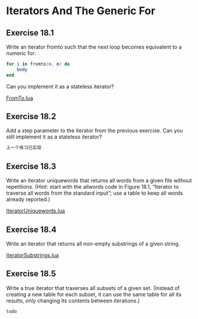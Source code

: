 # Iterators And The Generic For #

## Exercise 18.1 ##

Write an iterator fromto such that the next loop becomes equivalent to a numeric for:

```lua
for i in fromto(n, m) do
    body
end
```

Can you implement it as a stateless iterator?

[FromTo.lua](./Resources/FromTo.lua)

## Exercise 18.2 ##

Add a step parameter to the iterator from the previous exercise. Can you still implement it as a stateless iterator?

```markdown
上一个练习已实现
```

## Exercise 18.3 ##

Write an iterator uniquewords that returns all words from a given file without repetitions.
(Hint: start with the allwords code in Figure 18.1, “Iterator to traverse all words from the standard input”; use a table to keep all words already reported.)

[IteratorUniquewords.lua](./Resources/IteratorUniquewords.lua)

## Exercise 18.4 ##

Write an iterator that returns all non-empty substrings of a given string.

[IteratorSubstrings.lua](./Resources/IteratorSubstrings.lua)

## Exercise 18.5 ##

Write a true iterator that traverses all subsets of a given set. (Instead of creating a new table
for each subset, it can use the same table for all its results, only changing its contents between iterations.)

``todo``
